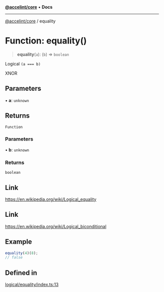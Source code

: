 [**@accelint/core**](../README.md) • **Docs**

***

[@accelint/core](../README.md) / equality

# Function: equality()

> **equality**(`a`): (`b`) => `boolean`

Logical `(a === b)`

XNOR

## Parameters

• **a**: `unknown`

## Returns

`Function`

### Parameters

• **b**: `unknown`

### Returns

`boolean`

## Link

https://en.wikipedia.org/wiki/Logical_equality

## Link

https://en.wikipedia.org/wiki/Logical_biconditional

## Example

```ts
equality(4)(8);
// false
```

## Defined in

[logical/equality/index.ts:13](https://github.com/gohypergiant/standard-toolkit/blob/424b88fd48a5bcc02ed99ee27fd64cd73349aa30/packages/core/src/logical/equality/index.ts#L13)
